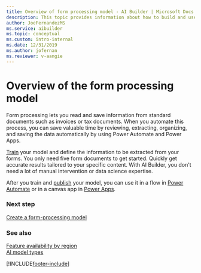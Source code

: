 ```yaml
---
title: Overview of form processing model - AI Builder | Microsoft Docs
description: This topic provides information about how to build and use form processing models in AI Builder.
author: JoeFernandezMS
ms.service: aibuilder
ms.topic: conceptual
ms.custom: intro-internal
ms.date: 12/31/2019
ms.author: jofernan
ms.reviewer: v-aangie
---
```


# Overview of the form processing model

Form processing lets you read and save information from standard documents such as invoices or tax documents. When you automate this process, you can save valuable time by reviewing, extracting, organizing, and saving the data automatically by using Power Automate and Power Apps.

[Train](train-model.md) your model and define the information to be extracted from your forms. You only need five form documents to get started. Quickly get accurate results tailored to your specific content. With AI Builder, you don't need a lot of manual intervention or data science expertise.

After you train and [publish](publish-model.md) your model, you can use it in a flow in [Power Automate](form-processing-model-in-flow.md) or in a canvas app in [Power Apps](form-processor-component-in-powerapps.md).

### Next step

[Create a form-processing model](create-form-processing-model.md)

### See also

[Feature availability by region](availability-region.md)  
[AI model types](model-types.md)


[!INCLUDE[footer-include](includes/footer-banner.md)]